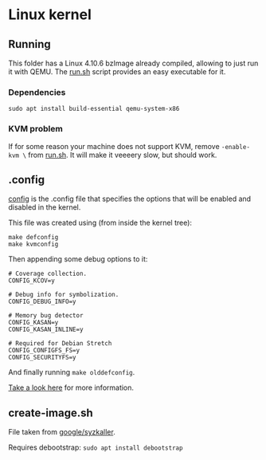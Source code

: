 # Linux kernel

## Running

This folder has a Linux 4.10.6 bzImage already compiled, allowing to just run it with QEMU. The [run.sh](./run.sh) script
provides an easy executable for it.

### Dependencies

`sudo apt install build-essential qemu-system-x86`

### KVM problem

If for some reason your machine does not support KVM, remove `-enable-kvm \` from [run.sh](./run.sh). It will make it veeeery
slow, but should work.

## .config

[config](./config) is the .config file that specifies the options that will be enabled and disabled in the kernel.

This file was created using (from inside the kernel tree):

```terminal
make defconfig
make kvmconfig
```

Then appending some debug options to it:

```text
# Coverage collection.
CONFIG_KCOV=y

# Debug info for symbolization.
CONFIG_DEBUG_INFO=y

# Memory bug detector
CONFIG_KASAN=y
CONFIG_KASAN_INLINE=y

# Required for Debian Stretch
CONFIG_CONFIGFS_FS=y
CONFIG_SECURITYFS=y
```

And finally running `make olddefconfig`.

[Take a look here](https://vccolombo.github.io/cybersecurity/linux-kernel-qemu-setup/) for more information.

## create-image.sh

File taken from [google/syzkaller](https://github.com/google/syzkaller).

Requires debootstrap: `sudo apt install debootstrap`
